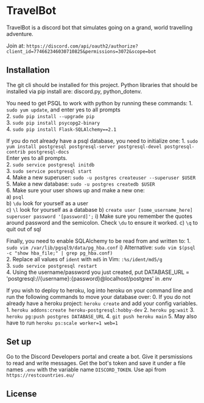 # TravelBot

TravelBot is a discord bot that simulates going on a grand, world travelling adventure.

Join at: `https://discord.com/api/oauth2/authorize?client_id=774662346030710825&permissions=3072&scope=bot`

## Installation

The git cli should be installed for this project.
Python libraries that should be installed via pip install are: discord.py, python_dotenv.

You need to get PSQL to work with python by running these commands:
    1. `sudo yum update`, and enter yes to all prompts    
    2. `sudo pip install --upgrade pip`  
    3. `sudo pip install psycopg2-binary`    
    4. `sudo pip install Flask-SQLAlchemy==2.1`
    
If you do not already have a psql database, you need to initialize one:
    1. `sudo yum install postgresql postgresql-server postgresql-devel postgresql-contrib postgresql-docs`    
        Enter yes to all prompts.    
    2. `sudo service postgresql initdb`  
    3. `sudo service postgresql start`    
    4. Make a new superuser: `sudo -u postgres createuser --superuser $USER` 
    5. Make a new database: `sudo -u postgres createdb $USER`   
    6. Make sure your user shows up and make a new one:    
        a) `psql`    
        b) `\du` look for yourself as a user    
        c) `\l` look for yourself as a database 
        b) `create user [some_username_here] superuser password '[password]';` 
          i) Make sure you remember the quotes around password and the semicolon. 
            Check `\du` to ensure it worked.
        c) `\q` to quit out of sql
        
Finally, you need to enable SQLAlchemy to be read from and written to:
    1. `sudo vim /var/lib/pgsql9/data/pg_hba.conf`
      i) Alternative: `sudo vim $(psql -c "show hba_file;" | grep pg_hba.conf)`  
    2. Replace all values of `ident` with `md5` in Vim: `:%s/ident/md5/g`  
    3. `sudo service postgresql restart`  
    4. Using the username/password you just created, put 
        DATABASE_URL = 'postgresql://{username}:{password}@localhost/postgres' in .env

If you wish to deploy to heroku, log into heroku on your command line and run the 
  following commands to move your database over:
    0. If you do not already have a heroku project: `heroku create` and add your config variables.
    1. `heroku addons:create heroku-postgresql:hobby-dev`
    2. `heroku pg:wait`
    3. `heroku pg:push postgres DATABASE_URL`
    4. `git push heroku main`
    5. May also have to run `heroku ps:scale worker=1 web=1`
## Set up

Go to the Discord Developers portal and create a bot.  Give it persmissions to read and write messages.  Get the bot's token and save it under a file names `.env` with the variable name `DISCORD_TOKEN`.
Use api from `https://restcountries.eu/`

## License
